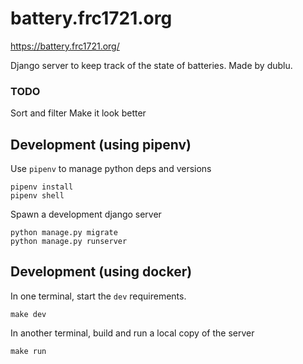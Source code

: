 # battery.frc1721.org

https://battery.frc1721.org/

Django server to keep track of the state of batteries.
Made by dublu.

### TODO

Sort and filter
Make it look better

## Development (using pipenv)

Use `pipenv` to manage python deps and versions

```shell
pipenv install
pipenv shell
```

Spawn a development django server

```shell
python manage.py migrate
python manage.py runserver
```

## Development (using docker)

In one terminal, start the `dev` requirements.

```shell
make dev
```

In another terminal, build and run a local copy of the server

```shell
make run
```
